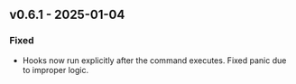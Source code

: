 ## v0.6.1 - 2025-01-04
### Fixed
* Hooks now run explicitly after the command executes. Fixed panic due to improper logic.
